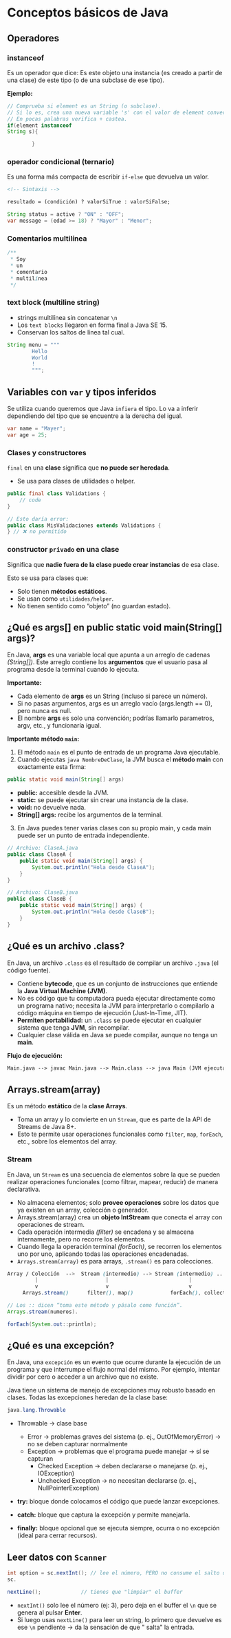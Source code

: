 # Conceptos básicos de Java

## Operadores

### instanceof

Es un operador que dice: Es este objeto una instancia (es creado a partir de una clase) de este tipo (o de una subclase
de ese tipo).

**Ejemplo:**

```java
// Comprueba si element es un String (o subclase).
// Si lo es, crea una nueva variable 's' con el valor de element convertido a String.
// En pocas palabras verifica + castea.
if(element instanceof
String s){

        }
```

### operador condicional (ternario)

Es una forma más compacta de escribir `if-else` que devuelva un valor.

```md
<!-- Sintaxis -->

resultado = (condición) ? valorSiTrue : valorSiFalse;
```

```java
String status = active ? "ON" : "OFF";
var message = (edad >= 18) ? "Mayor" : "Menor";
```

### Comentarios multilínea

```java
/**
 * Soy
 * un
 * comentario
 * multilínea
 */
```

### text block (multiline string)

- strings multilínea sin concatenar `\n`
- Los `text blocks` llegaron en forma final a Java SE 15.
- Conservan los saltos de línea tal cual.

```java
String menu = """
        Hello
        World
        !
        """;
```

## Variables con `var` y tipos inferidos

Se utiliza cuando queremos que Java `infiera` el tipo. Lo va a inferir dependiendo del tipo que se encuentre a la
derecha del igual.

```java
var name = "Mayer";
var age = 25;
```

### Clases y constructores

`final` en una **clase** significa que **no puede ser heredada**.

- Se usa para clases de utilidades o helper.

```java
public final class Validations {
    // code
}

// Esto daría error:
public class MisValidaciones extends Validations {
} // ❌ no permitido
```

### constructor `privado` en una clase

Significa que **nadie fuera de la clase puede crear instancias** de esa clase.

Esto se usa para clases que:

- Solo tienen **métodos estáticos**.
- Se usan como `utilidades/helper`.
- No tienen sentido como “objeto” (no guardan estado).

## ¿Qué es args[] en public static void main(String[] args)?

En Java, **args** es una variable local que apunta a un arreglo de cadenas _(String[])_.
Este arreglo contiene los **argumentos** que el usuario pasa al programa desde la terminal cuando lo ejecuta.

**Importante:**

- Cada elemento de **args** es un String (incluso si parece un número).
- Si no pasas argumentos, args es un arreglo vacío (args.length == 0), pero nunca es null.
- El nombre **args** es solo una convención; podrías llamarlo parametros, argv, etc., y funcionaría igual.

**Importante método `main`:**

1. El método `main` es el punto de entrada de un programa Java ejecutable.
2. Cuando ejecutas `java NombreDeClase`, la JVM busca el **método main** con exactamente esta firma:

```java
public static void main(String[] args)
```

- **public:** accesible desde la JVM.
- **static:** se puede ejecutar sin crear una instancia de la clase.
- **void:** no devuelve nada.
- **String[] args:** recibe los argumentos de la terminal.

3. En Java puedes tener varias clases con su propio main, y cada main puede ser un punto de entrada independiente.

```java
// Archivo: ClaseA.java
public class ClaseA {
    public static void main(String[] args) {
        System.out.println("Hola desde ClaseA");
    }
}

// Archivo: ClaseB.java
public class ClaseB {
    public static void main(String[] args) {
        System.out.println("Hola desde ClaseB");
    }
}
```

## ¿Qué es un archivo .class?

En Java, un archivo `.class` es el resultado de compilar un archivo `.java` (el código fuente).

- Contiene **bytecode**, que es un conjunto de instrucciones que entiende la **Java Virtual Machine (JVM)**.
- No es código que tu computadora pueda ejecutar directamente como un programa nativo; necesita la JVM para
  interpretarlo o compilarlo a código máquina en tiempo de ejecución (Just-In-Time, JIT).
- **Permiten portabilidad:** un `.class` se puede ejecutar en cualquier sistema que tenga **JVM**, sin recompilar.
- Cualquier clase válida en Java se puede compilar, aunque no tenga un **main**.

**Flujo de ejecución:**

```md
Main.java --> javac Main.java --> Main.class --> java Main (JVM ejecuta)
```

## Arrays.stream(array)

Es un método **estático** de la **clase Arrays**.

- Toma un array y lo convierte en un `Stream`, que es parte de la API de Streams de Java 8+.
- Esto te permite usar operaciones funcionales como `filter`, `map`, `forEach`, etc., sobre los elementos del array.

### Stream

En Java, un `Stream` es una secuencia de elementos sobre la que se pueden realizar operaciones funcionales (como
filtrar, mapear, reducir) de manera declarativa.

- No almacena elementos; solo **provee operaciones** sobre los datos que ya existen en un array, colección o generador.
- Arrays.stream(array) crea un **objeto IntStream** que conecta el array con operaciones de stream.
- Cada operación intermedia _(filter)_ se encadena y se almacena internamente, pero no recorre los elementos.
- Cuando llega la operación terminal _(forEach)_, se recorren los elementos uno por uno, aplicando todas las operaciones
  encadenadas.
- `Arrays.stream(array)` es para arrays, `.stream()` es para colecciones.

```css
Array / Colección  -->  Stream (intermedio) --> Stream (intermedio) ... --> Operación terminal
         |                      |                          |
         v                      v                          v
     Arrays.stream()      filter(), map()            forEach(), collect()
```

```java
// Los :: dicen “toma este método y pásalo como función”.
Arrays.stream(numeros).

forEach(System.out::println);
```

## ¿Qué es una excepción?

En Java, una `excepción` es un evento que ocurre durante la ejecución de un programa y que interrumpe el flujo normal
del mismo. Por ejemplo, intentar dividir por cero o acceder a un archivo que no existe.

Java tiene un sistema de manejo de excepciones muy robusto basado en clases. Todas las excepciones heredan de la clase
base:

```java
java.lang.Throwable
```

- Throwable → clase base

    - Error → problemas graves del sistema (p. ej., OutOfMemoryError) → no se deben capturar normalmente
    - Exception → problemas que el programa puede manejar → sí se capturan
        - Checked Exception → deben declararse o manejarse (p. ej., IOException)
        - Unchecked Exception → no necesitan declararse (p. ej., NullPointerException)

- **try:** bloque donde colocamos el código que puede lanzar excepciones.
- **catch:** bloque que captura la excepción y permite manejarla.
- **finally:** bloque opcional que se ejecuta siempre, ocurra o no excepción (ideal para cerrar recursos).

## Leer datos con `Scanner`

```java
int option = sc.nextInt(); // lee el número, PERO no consume el salto de línea (\n)
sc.

nextLine();             // tienes que "limpiar" el buffer
```

- `nextInt()` solo lee el número (ej: 3), pero deja en el buffer el `\n` que se genera al pulsar **Enter**.
- Si luego usas `nextLine()` para leer un string, lo primero que devuelve es ese `\n` pendiente → da la sensación de que "
salta" la entrada.